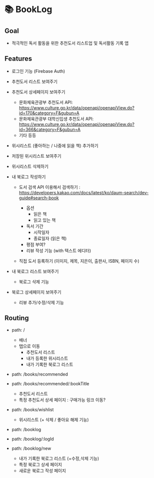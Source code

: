 # 📚 BookLog

## Goal

- 적극적인 독서 활동을 위한 추천도서 리스트업 및 독서활동 기록 앱

## Features

- 로그인 기능 (Firebase Auth)

- 추천도서 리스트 보여주기
- 추천도서 상세페이지 보여주기

  - 문화체육관광부 추천도서 API: https://www.culture.go.kr/data/openapi/openapiView.do?id=170&category=F&gubun=A
  - 문화체육관광부 대학신입생 추천도서 API: https://www.culture.go.kr/data/openapi/openapiView.do?id=366&category=F&gubun=A
  - 기타 등등

- 위시리스트 (좋아하는 / 나중에 읽을 책) 추가하기
- 저장된 위시리스트 보여주기
- 위시리스트 삭제하기

- 내 북로그 작성하기

  - 도서 검색 API 이용해서 검색하기 : https://developers.kakao.com/docs/latest/ko/daum-search/dev-guide#search-book

    - 옵션
      - 읽은 책
      - 읽고 있는 책
    - 독서 기간
      - 시작일자
      - 종료일자 (읽은 책)
    - 평점 부여?
    - 리뷰 작성 기능 (with 텍스트 에디터)

  - 직접 도서 등록하기 (이미지, 제목, 지은이, 출판사, ISBN, 페이지 수)

- 내 북로그 리스트 보여주기
  - 북로그 삭제 기능
- 북로그 상세페이지 보여주기
  - 리뷰 추가/수정/삭제 기능

## Routing

<!-- public  -->

- path: /

  - 배너
  - 탭으로 이동
    - 추천도서 리스트
    - 내가 등록한 위시리스트
    - 내가 기록한 북로그 리스트

- path: /books/recommended
- path: /books/recommended/:bookTitle

  - 추천도서 리스트
  - 특정 추천도서 상세 페이지 : 구매가능 링크 이동?

<!-- private: login한 유저 only -->

- path: /books/wishlist

  - 위시리스트 (+ 삭제 / 좋아요 해제 기능)

- path: /booklog
- path: /booklog/:logId
- path: /booklog/new
  - 내가 기록한 북로그 리스트 (+수정,삭제 기능)
  - 특정 북로그 상세 페이지
  - 새로운 북로그 작성 페이지
